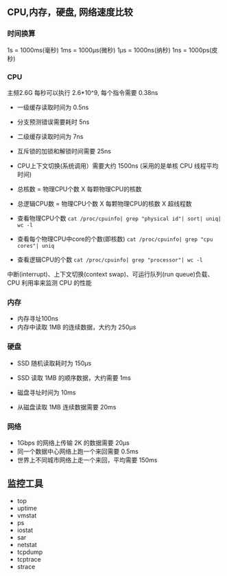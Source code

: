 ## CPU,内存，硬盘, 网络速度比较

### 时间换算

1s = 1000ms(毫秒)
1ms = 1000μs(微秒)
1μs = 1000ns(纳秒)
1ns = 1000ps(皮秒)

### CPU

主频2.6G 每秒可以执行 2.6*10^9, 每个指令需要 0.38ns

- 一级缓存读取时间为 0.5ns
- 分支预测错误需要耗时 5ns
- 二级缓存读取时间为 7ns
- 互斥锁的加锁和解锁时间需要 25ns
- CPU上下文切换(系统调用）需要大约 1500ns (采用的是单核 CPU 线程平均时间)

- 总核数 = 物理CPU个数 X 每颗物理CPU的核数 
- 总逻辑CPU数 = 物理CPU个数 X 每颗物理CPU的核数 X 超线程数

- 查看物理CPU个数 `cat /proc/cpuinfo| grep "physical id"| sort| uniq| wc -l`

- 查看每个物理CPU中core的个数(即核数) `cat /proc/cpuinfo| grep "cpu cores"| uniq`

- 查看逻辑CPU的个数 `cat /proc/cpuinfo| grep "processor"| wc -l`

中断(interrupt)、上下文切换(context swap)、可运行队列(run queue)负载、CPU 利用率来监测 CPU 的性能

### 内存

- 内存寻址100ns
- 内存中读取 1MB 的连续数据，大约为 250μs

### 硬盘

- SSD 随机读取耗时为 150μs
- SSD 读取 1MB 的顺序数据，大约需要 1ms

- 磁盘寻址时间为 10ms
- 从磁盘读取 1MB 连续数据需要 20ms

### 网络

- 1Gbps 的网络上传输 2K 的数据需要 20μs
- 同一个数据中心网络上跑一个来回需要 0.5ms
- 世界上不同城市网络上走一个来回，平均需要 150ms

## 监控工具

- top
- uptime
- vmstat
- ps
- iostat
- sar
- netstat
- tcpdump
- tcptrace
- strace
